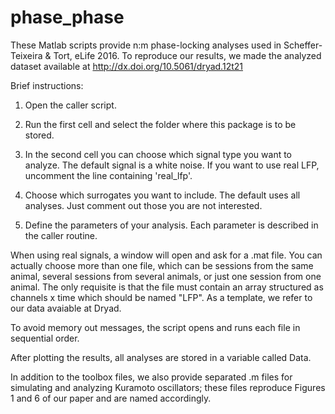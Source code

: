 # phase_phase

These Matlab scripts provide n:m phase-locking analyses used in Scheffer-Teixeira & Tort, eLife 2016. 
To reproduce our results, we made the analyzed dataset available at http://dx.doi.org/10.5061/dryad.12t21 

Brief instructions:

1) Open the caller script.

2) Run the first cell and select the folder where this package is to be stored.

3) In the second cell you can choose which signal type you want to analyze.
The default signal is a white noise. If you want to use real LFP, uncomment the
line containing 'real_lfp'. 

4) Choose which surrogates you want to include. The default uses all analyses.
Just comment out those you are not interested.

5) Define the parameters of your analysis. Each parameter is described in the caller routine.

When using real signals, a window will open and ask for a .mat file. You can actually
choose more than one file, which can be sessions from the same animal, several sessions
from several animals, or just one session from one animal. The only requisite is that
the file must contain an array structured as channels x time which should be  named "LFP". 
As a template, we refer to our data avaiable at Dryad.

To avoid memory out messages, the script opens and runs each file in sequential order.

After plotting the results, all analyses are stored in a variable called Data.

In addition to the toolbox files, we also provide separated .m files for simulating and analyzing Kuramoto oscillators; these files reproduce Figures 1 and 6 of our paper and are named accordingly.  

